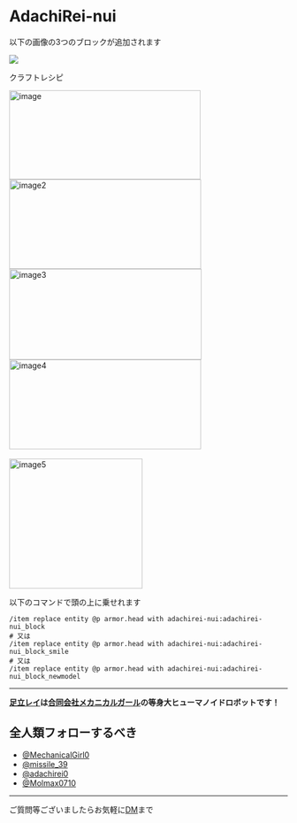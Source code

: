 # AdachiRei-nui

以下の画像の3つのブロックが追加されます

<img src="https://github.com/user-attachments/assets/941529e5-2c17-4cce-9e98-7fe34b70b9b1" />

クラフトレシピ

<img width="346" height="161" alt="image" src="https://github.com/user-attachments/assets/31e66e0b-a922-43f5-8dbe-5d667ed358dc" />
<img width="347" height="162" alt="image2" src="https://github.com/user-attachments/assets/3fd62daa-e10e-48d1-84de-497666d0cfeb" />
<img width="348" height="164" alt="image3" src="https://github.com/user-attachments/assets/394ee6ee-a8d4-4e11-9ef4-f6a30ba8e42b" />
<img width="347" height="162" alt="image4" src="https://github.com/user-attachments/assets/68463d15-f024-4df9-981c-936de96bfc07" />
<br><br>
<img width="241" height="235" alt="image5" src="https://github.com/user-attachments/assets/bf5fc18e-3cf7-4e03-ac06-b8eb6b0aa444" />

以下のコマンドで頭の上に乗せれます

```
/item replace entity @p armor.head with adachirei-nui:adachirei-nui_block
# 又は
/item replace entity @p armor.head with adachirei-nui:adachirei-nui_block_smile
# 又は
/item replace entity @p armor.head with adachirei-nui:adachirei-nui_block_newmodel
```

---

**[足立レイ](https://mechanicalgirl.jp/adachi-rei/)は[合同会社メカニカルガール](https://mechanicalgirl.jp/)の等身大ヒューマノイドロボットです！**

全人類フォローするべき
--
- [@MechanicalGirl0](https://x.com/MechanicalGirl0)
- [@missile_39](https://x.com/missile_39)
- [@adachirei0](https://x.com/adachirei0)
- [@Molmax0710](https://x.com/Molmax0710)
---

ご質問等ございましたらお気軽に[DM](https://x.com/2237yh)まで
